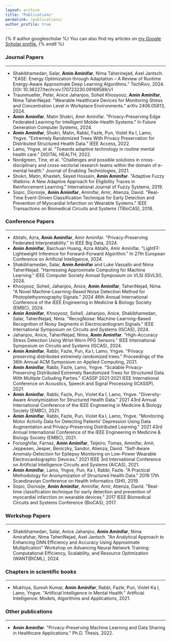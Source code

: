 ```yaml
---
layout: archive
title: "Publications"
permalink: /publications/
author_profile: true
---
```


{% if author.googlescholar %}
  You can also find my articles on <u><a href="{{author.googlescholar}}">my Google Scholar profile</a>.</u>
{% endif %}

### Journal Papers
***
* Shakibhamedan, Salar, <b>Amin Aminifar</b>, Nima Taherinejad, Axel Jantsch. "EASE: Energy Optimization through Adaptation – A Review of Runtime Energy-Aware Approximate Deep Learning Algorithms." TechRxiv, 2024. DOI: 10.36227/techrxiv.170723230.09169589/v1
* Traunmueller, Peter, Anice Jahanjoo, Soheil Khooyooz, <b>Amin Aminifar</b>, Nima TaheriNejad. "Wearable Healthcare Devices for Monitoring Stress and Concentration Level in Workplace Environments." arXiv 2406.05813, 2024.
* <b>Amin Aminifar</b>, Matin Shokri, Amir Aminifar. "Privacy-Preserving Edge Federated Learning for Intelligent Mobile-Health Systems." In Future Generation Computer Systems, 2024.<!--
<a href="https://www.sciencedirect.com/science/article/pii/S0167739X24003972?via%3Dihub"><img src="https://github.com/AminAminifar/info/blob/master/files/icons/pdf-icon.png?raw=true" width="15" height="15"><sub>File</sub></a>
<a href="https://raw.githubusercontent.com/AminAminifar/info/refs/heads/master/files/my%20papers'%20BibTeX/aminifar2024privacy_FGCS.bib" download><img src="https://github.com/AminAminifar/info/blob/master/files/icons/quote-icon.png?raw=true" width="15" height="15"><sub>BibTeX</sub></a>
<a href="https://github.com/shokri-matin/Fed-eGlass"><img src="https://github.com/AminAminifar/info/blob/master/files/icons/github-icon.png?raw=true" width="15" height="15"><sub>Code</sub></a>
<a href="https://www.youtube.com/watch?v=goe1k5rvxnc"><img src="https://github.com/AminAminifar/info/blob/master/files/icons/video-icon.png?raw=true" width="15" height="15"><sub>Video</sub></a>
-->
* <b>Amin Aminifar</b>, Shokri, Matin, Rabbi, Fazle, Pun, Violet Ka I, Lamo, Yngve. "Extremely Randomized Trees With Privacy Preservation for Distributed Structured Health Data." IEEE Access, 2022.<!--
<a href="https://ieeexplore.ieee.org/abstract/document/9676691"><img src="https://github.com/AminAminifar/info/blob/master/files/icons/pdf-icon.png?raw=true" width="15" height="15"><sub>File</sub></a>
<a href="https://raw.githubusercontent.com/AminAminifar/info/refs/heads/master/files/my%20papers'%20BibTeX/aminifar2022extremely.bib" download><img src="https://github.com/AminAminifar/info/blob/master/files/icons/quote-icon.png?raw=true" width="15" height="15"><sub>BibTeX</sub></a>
<a href="https://github.com/AminAminifar/kPPDERT_cloud"><img src="https://github.com/AminAminifar/info/blob/master/files/icons/github-icon.png?raw=true" width="15" height="15"><sub>Code</sub></a>
<a href="https://youtu.be/DXpXzp9nnf4"><img src="https://github.com/AminAminifar/info/blob/master/files/icons/video-icon.png?raw=true" width="15" height="15"><sub>Video</sub></a>
-->
* Lamo, Yngve, et al. "Towards adaptive technology in routine mental health care." DIGITAL HEALTH, 2022.
* Nordgreen, Tine, et al. "Challenges and possible solutions in cross-disciplinary and cross-sectorial research teams within the domain of e-mental health." Journal of Enabling Technologies, 2021.
* Shokri, Matin, Khasteh, Seyed Hossein, <b>Amin Aminifar</b>. "Adaptive Fuzzy Watkins: A New Adaptive Approach for Eligibility Traces in Reinforcement Learning." International Journal of Fuzzy Systems, 2019.
* Sopic, Dionisije, <b>Amin Aminifar</b>, Aminifar, Amir, Atienza, David. "Real-Time Event-Driven Classification Technique for Early Detection and Prevention of Myocardial Infarction on Wearable Systems." IEEE Transactions on Biomedical Circuits and Systems (TBioCAS), 2018.


### Conference Papers
***
* Abtahi, Azra, <b>Amin Aminifar</b>, Amir Aminifar. "Privacy-Preserving Federated Interpretability." In IEEE Big Data, 2024.
* <b>Amin Aminifar</b>, Baichuan Huang, Azra Abtahi, Amir Aminifar. "LightFF: Lightweight Inference for Forward-Forward Algorithm." In 27th European Conference on Artificial Intelligence, 2024.
* Shakibhamedan, Salar, <b>Amin Aminifar</b> and Luke Vassallo and Nima TaheriNejad. "Harnessing Approximate Computing for Machine Learning." IEEE Computer Society Annual Symposium on VLSI (ISVLSI), 2024.
* Khooyooz, Soheil, Jahanjoo, Anice, <b>Amin Aminifar</b>, TaheriNejad, Nima. "A Novel Machine-Learning-Based Noise Detection Method for Photoplethysmography Signals." 2024 46th Annual International Conference of the IEEE Engineering in Medicine & Biology Society (EMBC), 2024.
* <b>Amin Aminifar</b>, Khooyooz, Soheil, Jahanjoo, Anice, Shakibhamedan, Salar, TaheriNejad, Nima. "RecogNoise: Machine-Learning-Based Recognition of Noisy Segments in Electrocardiogram Signals." IEEE International Symposium on Circuits and Systems (ISCAS), 2024.
* Jahanjoo, Anice, TaheriNejad, Nima, <b>Amin Aminifar</b>. "High-Accuracy Stress Detection Using Wrist-Worn PPG Sensors." IEEE International Symposium on Circuits and Systems (ISCAS), 2024.
* <b>Amin Aminifar</b>, Rabbi, Fazle, Pun, Ka I, Lamo, Yngve. "Privacy preserving distributed extremely randomized trees." Proceedings of the 36th Annual ACM Symposium on Applied Computing, 2021.
* <b>Amin Aminifar</b>, Rabbi, Fazle, Lamo, Yngve. "Scalable Privacy-Preserving Distributed Extremely Randomized Trees for Structured Data With Multiple Colluding Parties." ICASSP 2021-2021 IEEE International Conference on Acoustics, Speech and Signal Processing (ICASSP), 2021.
* <b>Amin Aminifar</b>, Rabbi, Fazle, Pun, Violet Ka I, Lamo, Yngve. "Diversity-Aware Anonymization for Structured Health Data." 2021 43rd Annual International Conference of the IEEE Engineering in Medicine & Biology Society (EMBC), 2021.
* <b>Amin Aminifar</b>, Rabbi, Fazle, Pun, Violet Ka I, Lamo, Yngve. "Monitoring Motor Activity Data for Detecting Patients’ Depression Using Data Augmentation and Privacy-Preserving Distributed Learning." 2021 43rd Annual International Conference of the IEEE Engineering in Medicine & Biology Society (EMBC), 2021.
* Forooghifar, Farnaz, <b>Amin Aminifar</b>, Teijeiro, Tomas, Aminifar, Amir, Jeppesen, Jesper, Beniczky, Sandor, Atienza, David. "Self-Aware Anomaly-Detection for Epilepsy Monitoring on Low-Power Wearable Electrocardiographic Devices." 2021 IEEE 3rd International Conference on Artificial Intelligence Circuits and Systems (AICAS), 2021.
* <b>Amin Aminifar</b>, Lamo, Yngve, Pun, Ka I, Rabbi, Fazle. "A Practical Methodology for Anonymization of Structured Health Data." 2019 17th Scandinavian Conference on Health Informatics (SHI), 2019.
* Sopic, Dionisije, <b>Amin Aminifar</b>, Aminifar, Amir, Atienza, David. "Real-time classification technique for early detection and prevention of myocardial infarction on wearable devices." 2017 IEEE Biomedical Circuits and Systems Conference (BioCAS), 2017.

### Workshop Papers
***
* Shakibhamedan, Salar, Anice Jahanjoo, <b>Amin Aminifar</b>, Nima Amirafshar, Nima TaheriNejad, Axel Jantsch. "An Analytical Approach to Enhancing DNN Efficiency and Accuracy Using Approximate Multiplication" Workshop on Advancing Neural Network Training: Computational Efficiency, Scalability, and Resource Optimization (WANT@ICML), 2024.

### Chapters in scientific books
***
* Mukhiya, Suresh Kumar, <b>Amin Aminifar</b>, Rabbi, Fazle, Pun, Violet Ka I, Lamo, Yngve. "Artificial Intelligence in Mental Health." Artificial Intelligence: Models, Algorithms and Applications, 2021.

### Other publications
***
* <b>Amin Aminifar</b>. "Privacy-Preserving Machine Learning and Data Sharing in Healthcare Applications." Ph.D. Thesis, 2022.


<!--
* Shakibhamedan, Salar, <b>Amin Aminifar</b>, Nima Taherinejad, Axel Jantsch. "EASE: Energy Optimization through Adaptation – A Review of Runtime Energy-Aware Approximate Deep Learning Algorithms." TechRxiv, pp. 1-19, 2024. DOI: 10.36227/techrxiv.170723230.09169589/v1
* Traunmueller, Peter, Anice Jahanjoo, Soheil Khooyooz, <b>Amin Aminifar</b>, Nima TaheriNejad. "Wearable Healthcare Devices for Monitoring Stress and Concentration Level in Workplace Environments." arXiv 2406.05813, 2024.
* Abtahi, Azra, <b>Amin Aminifar</b>, Amir Aminifar. "Privacy-Preserving Federated Interpretability." In IEEE Big Data, 2024.
* <b>Amin Aminifar</b>, Matin Shokri, Amir Aminifar. "Privacy-Preserving Edge Federated Learning for Intelligent Mobile-Health Systems." In Future Generation Computer Systems, pp. 625-637. 2024. <a href="https://github.com/shokri-matin/Fed-eGlass"><img src="https://github.com/AminAminifar/info/blob/master/files/icons/github-icon.png?raw=true" width="15" height="15"><sub>Code</sub></a> 
* <b>Amin Aminifar</b>, Baichuan Huang, Azra Abtahi, Amir Aminifar. "LightFF: Lightweight Inference for Forward-Forward Algorithm." In 27th European Conference on Artificial Intelligence, pp. 1728-1735. 2024.
* Shakibhamedan, Salar, Anice Jahanjoo, <b>Amin Aminifar</b>, Nima Amirafshar, Nima TaheriNejad, Axel Jantsch. "An Analytical Approach to Enhancing DNN Efficiency and Accuracy Using Approximate Multiplication" Workshop on Advancing Neural Network Training: Computational Efficiency, Scalability, and Resource Optimization (WANT@ICML), 2024.
* Shakibhamedan, Salar, <b>Amin Aminifar</b> and Luke Vassallo and Nima TaheriNejad. "Harnessing Approximate Computing for Machine Learning." IEEE Computer Society Annual Symposium on VLSI (ISVLSI), 2024.
* Khooyooz, Soheil, Jahanjoo, Anice, <b>Amin Aminifar</b>, TaheriNejad, Nima. "A Novel Machine-Learning-Based Noise Detection Method for Photoplethysmography Signals." 2024 46th Annual International Conference of the IEEE Engineering in Medicine & Biology Society (EMBC), 2024.
* <b>Amin Aminifar</b>, Khooyooz, Soheil, Jahanjoo, Anice, Shakibhamedan, Salar, TaheriNejad, Nima. "RecogNoise: Machine-Learning-Based Recognition of Noisy Segments in Electrocardiogram Signals." IEEE International Symposium on Circuits and Systems (ISCAS), 2024.
* Jahanjoo, Anice, TaheriNejad, Nima, <b>Amin Aminifar</b>. "High-Accuracy Stress Detection Using Wrist-Worn PPG Sensors." IEEE International Symposium on Circuits and Systems (ISCAS), 2024.
* <b>Amin Aminifar</b>, Shokri, Matin, Rabbi, Fazle, Pun, Violet Ka I, Lamo, Yngve. "Extremely Randomized Trees With Privacy Preservation for Distributed Structured Health Data." IEEE Access, 2022, pp. 6010-6027.
* <b>Amin Aminifar</b>. "Privacy-Preserving Machine Learning and Data Sharing in Healthcare Applications." Ph.D. Thesis, 2022.
* Lamo, Yngve, et al. "Towards adaptive technology in routine mental health care." DIGITAL HEALTH, 2022, pp. 20552076221128678.
* <b>Amin Aminifar</b>, Rabbi, Fazle, Pun, Ka I, Lamo, Yngve. "Privacy preserving distributed extremely randomized trees." Proceedings of the 36th Annual ACM Symposium on Applied Computing, 2021, pp. 1102-1105.
* <b>Amin Aminifar</b>, Rabbi, Fazle, Lamo, Yngve. "Scalable Privacy-Preserving Distributed Extremely Randomized Trees for Structured Data With Multiple Colluding Parties." ICASSP 2021-2021 IEEE International Conference on Acoustics, Speech and Signal Processing (ICASSP), 2021, pp. 2655-2659.
* Mukhiya, Suresh Kumar, <b>Amin Aminifar</b>, Rabbi, Fazle, Pun, Violet Ka I, Lamo, Yngve. "Artificial Intelligence in Mental Health." Artificial Intelligence: Models, Algorithms and Applications, 2021, pp. 13.
* Nordgreen, Tine, et al. "Challenges and possible solutions in cross-disciplinary and cross-sectorial research teams within the domain of e-mental health." Journal of Enabling Technologies, 2021, pp. 241-251.
* <b>Amin Aminifar</b>, Rabbi, Fazle, Pun, Violet Ka I, Lamo, Yngve. "Diversity-Aware Anonymization for Structured Health Data." 2021 43rd Annual International Conference of the IEEE Engineering in Medicine & Biology Society (EMBC), 2021, pp. 2148-2154.
* <b>Amin Aminifar</b>, Rabbi, Fazle, Pun, Violet Ka I, Lamo, Yngve. "Monitoring Motor Activity Data for Detecting Patients’ Depression Using Data Augmentation and Privacy-Preserving Distributed Learning." 2021 43rd Annual International Conference of the IEEE Engineering in Medicine & Biology Society (EMBC), 2021, pp. 2163-2169.
* Forooghifar, Farnaz, <b>Amin Aminifar</b>, Teijeiro, Tomas, Aminifar, Amir, Jeppesen, Jesper, Beniczky, Sandor, Atienza, David. "Self-Aware Anomaly-Detection for Epilepsy Monitoring on Low-Power Wearable Electrocardiographic Devices." 2021 IEEE 3rd International Conference on Artificial Intelligence Circuits and Systems (AICAS), 2021, pp. 1-4.
* Shokri, Matin, Khasteh, Seyed Hossein, <b>Amin Aminifar</b>. "Adaptive Fuzzy Watkins: A New Adaptive Approach for Eligibility Traces in Reinforcement Learning." International Journal of Fuzzy Systems, 2019, pp. 1443-1454.
* <b>Amin Aminifar</b>, Lamo, Yngve, Pun, Ka I, Rabbi, Fazle. "A Practical Methodology for Anonymization of Structured Health Data." 2019 17th Scandinavian Conference on Health Informatics (SHI), 2019, pp. 127-133.
* Sopic, Dionisije, <b>Amin Aminifar</b>, Aminifar, Amir, Atienza, David. "Real-Time Event-Driven Classification Technique for Early Detection and Prevention of Myocardial Infarction on Wearable Systems." IEEE Transactions on Biomedical Circuits and Systems (TBioCAS), 2018, pp. 982-992.
* Sopic, Dionisije, <b>Amin Aminifar</b>, Aminifar, Amir, Atienza, David. "Real-time classification technique for early detection and prevention of myocardial infarction on wearable devices." 2017 IEEE Biomedical Circuits and Systems Conference (BioCAS), 2017, pp. 1-4.
-->
<!--[![GitHub](https://cdn-icons-png.flaticon.com/512/25/25231.png)](https://github.com/shokri-matin/Fed-eGlass)-->

